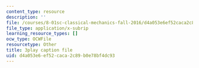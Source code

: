 ```yaml
---
content_type: resource
description: ''
file: /courses/8-01sc-classical-mechanics-fall-2016/d4a053e6ef52caca2c89b0e78bf4dc93_uhaFP0xEmzM.srt
file_type: application/x-subrip
learning_resource_types: []
ocw_type: OCWFile
resourcetype: Other
title: 3play caption file
uid: d4a053e6-ef52-caca-2c89-b0e78bf4dc93
---
```

